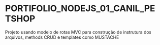 # PORTIFOLIO_NODEJS_01_CANIL_PETSHOP
Projeto usando modelo de rotas MVC para construção de instrutura dos arquivos, methods CRUD e templates como MUSTACHE
